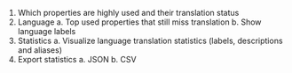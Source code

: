 1. Which properties are highly used and their translation status
2. Language
   a. Top used properties that still miss translation
   b. Show language labels
3. Statistics
   a. Visualize language translation statistics (labels, descriptions and aliases)
4. Export statistics
   a. JSON
   b. CSV

